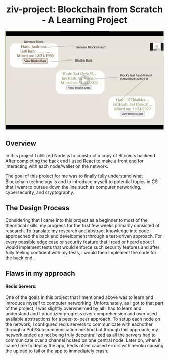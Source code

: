 <h1 align="center">ziv-project: Blockchain from Scratch - A Learning Project</h1>

[![Thumbnail](VideoThumbnail.png)](https://drive.google.com/file/d/1OEcoET3Z2C5j3HeK5EYa11FuSXuo3b2t/view?usp=sharing)

## Overview
In this project I utillized Node.js to construct a copy of Bitcoin's backend. After completing the back end I used React to make a front end for interacting with each node/wallet on the network.

The goal of this project for me was to finally fully understand what Blockchain technology is and to introduce myself to potential topics in CS that I want to pursue down the line such as computer networking, cybersecurity, and cryptography.

## The Design Process
Considering that I came into this project as a beginner to most of the theoritical skills, my progress for the first few weeks primarily consisted of research. To translate my research and abstract knowledge into code I approached the back end development through a test-driven approach. For every possible edge case or security feature that I read or heard about I would implement tests that would enforce such security features and after fully feeling confident with my tests, I would then implement the code for the back end.

## Flaws in my approach
#### Redis Servers:
One of the goals in this project that I mentioned above was to learn and introduce myself to computer networking. Unfortunately, as I got to that part of the project, I was slightly overwhelmed by all I had to learn and understand and I prioritized progress over comprehension and over used available abstractions for a peer-to-peer approach. To setup each node on the network, I configured redis servers to communicate with eachother through a Pub/Sub communication method but through this approach, my network ended up not being truly decentrallized as all the servers had to communicate over a channel hosted on one central node. Later on, when it came time to deploy the app, Redis often caused errors with heroku causing the upload to fail or the app to immediately crash.
